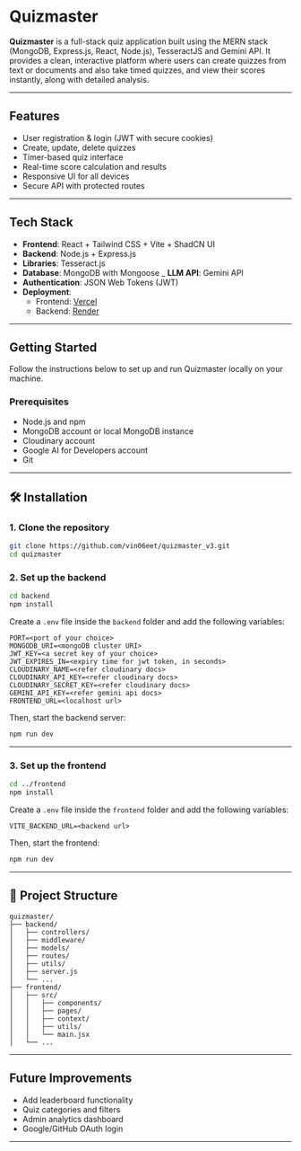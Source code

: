 # Quizmaster

**Quizmaster** is a full-stack quiz application built using the MERN stack (MongoDB, Express.js, React, Node.js), TesseractJS and Gemini API. It provides a clean, interactive platform where users can create quizzes from text or documents and also take timed quizzes, and view their scores instantly, along with detailed analysis. 

---

##  Features

-  User registration & login (JWT with secure cookies)
-  Create, update, delete quizzes
-  Timer-based quiz interface
-  Real-time score calculation and results
-  Responsive UI for all devices
-  Secure API with protected routes

---

##  Tech Stack

- **Frontend**: React + Tailwind CSS + Vite + ShadCN UI
- **Backend**: Node.js + Express.js
- **Libraries**: Tesseract.js
- **Database**: MongoDB with Mongoose
_ **LLM API**: Gemini API
- **Authentication**: JSON Web Tokens (JWT)
- **Deployment**:
  - Frontend: [Vercel](https://vercel.com)
  - Backend: [Render](https://render.com) 

---

##  Getting Started

Follow the instructions below to set up and run Quizmaster locally on your machine.

###  Prerequisites

- Node.js and npm
- MongoDB account or local MongoDB instance
- Cloudinary account
- Google AI for Developers account
- Git

---

## 🛠️ Installation

### 1. Clone the repository

```bash
git clone https://github.com/vin06eet/quizmaster_v3.git
cd quizmaster
```

### 2. Set up the backend

```bash
cd backend
npm install
```

Create a `.env` file inside the `backend` folder and add the following variables:

```env
PORT=<port of your choice>
MONGODB_URI=<mongoDB cluster URI>
JWT_KEY=<a secret key of your choice>
JWT_EXPIRES_IN=<expiry time for jwt token, in seconds>
CLOUDINARY_NAME=<refer cloudinary docs>
CLOUDINARY_API_KEY=<refer cloudinary docs>
CLOUDINARY_SECRET_KEY=<refer cloudinary docs>
GEMINI_API_KEY=<refer gemini api docs>
FRONTEND_URL=<localhost url> 
```

Then, start the backend server:

```bash
npm run dev
```

---

### 3. Set up the frontend

```bash
cd ../frontend
npm install
```
Create a `.env` file inside the `frontend` folder and add the following variables:

```env
VITE_BACKEND_URL=<backend url>
```

Then, start the frontend:

```bash
npm run dev
```

---

## 📁 Project Structure

```
quizmaster/
├── backend/
│   ├── controllers/
│   ├── middleware/
│   ├── models/
│   ├── routes/
│   ├── utils/
│   ├── server.js
│   └── ...
├── frontend/
│   ├── src/
│   │   ├── components/
│   │   ├── pages/
│   │   ├── context/
│   │   ├── utils/
│   │   └── main.jsx
│   └── ...
```

---

##  Future Improvements

- Add leaderboard functionality
- Quiz categories and filters
- Admin analytics dashboard
- Google/GitHub OAuth login

---
